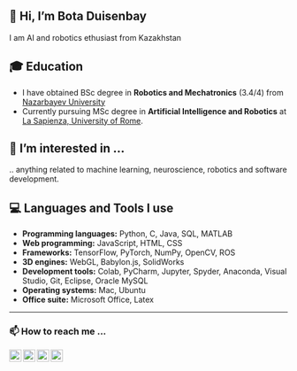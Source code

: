 ## 👋 Hi, I’m Bota Duisenbay
I am AI and robotics ethusiast from Kazakhstan

## 🎓 Education
- I have obtained BSc degree in **Robotics and Mechatronics** (3.4/4) from [Nazarbayev University](https://nu.edu.kz/)
- Currently pursuing MSc degree in **Artificial Intelligence and Robotics** at [La Sapienza, University of Rome](https://www.uniroma1.it/it/pagina-strutturale/home).


## 👀 I’m interested in ...
.. anything related to machine learning, neuroscience, robotics and software development.


## 💻 Languages and Tools I use
- **Programming languages:** Python, C, Java, SQL, MATLAB
- **Web programming:** JavaScript, HTML, CSS
- **Frameworks:** TensorFlow, PyTorch, NumPy, OpenCV, ROS
- **3D engines:** WebGL, Babylon.js, SolidWorks
- **Development tools:** Colab, PyCharm, Jupyter, Spyder, Anaconda, Visual Studio, Git, Eclipse, Oracle MySQL
- **Operating systems:** Mac, Ubuntu
- **Office suite:** Microsoft Office, Latex


---
### 📫 How to reach me ...
[<img align="left"  width="22px" src="https://cdn-icons-png.flaticon.com/512/174/174857.png" />][linkedin]
[<img align="left"  width="22px" src="https://cdn-icons-png.flaticon.com/512/281/281769.png" />][gmail]
[<img align="left"  width="22px" src="https://iconarchive.com/download/i99285/froyoshark/enkel/Telegram.ico" />][telegram]
[<img align="left"  width="22px" src="https://flyclipart.com/thumb2/instagram-logo-png-transparent-background-884887.png" />][instagram]



[telegram]: https://t.me/botastark
[instagram]: https://www.instagram.com/botastark/
[linkedin]: https://www.linkedin.com/in/botad/
[gmail]: mailto:bota.duisenbay@gmail.com
